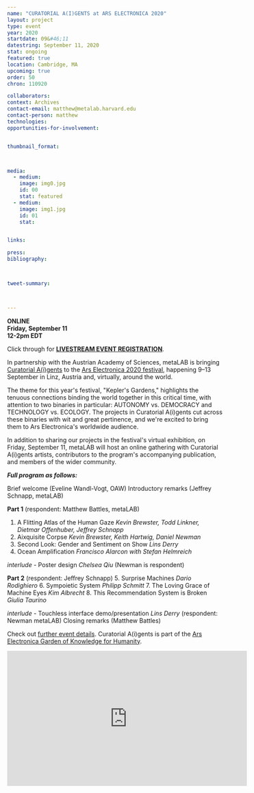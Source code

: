 ```yaml
---
name: "CURATORIAL A(I)GENTS at ARS ELECTRONICA 2020"
layout: project
type: event
year: 2020
startdate: 09&#46;11
datestring: September 11, 2020
stat: ongoing
featured: true
location: Cambridge, MA
upcoming: true
order: 50
chron: 110920

collaborators:
context: Archives
contact-email: matthew@metalab.harvard.edu
contact-person: matthew
technologies: 
opportunities-for-involvement:


thumbnail_format:



media:
  - medium:
    image: img0.jpg
    id: 00
    stat: featured
  - medium:
    image: img1.jpg
    id: 01
    stat:


links:

press:
bibliography:



tweet-summary:



---
```

**ONLINE<br />
Friday, September 11<br />
12-2pm EDT** 

Click through for [**LIVESTREAM EVENT REGISTRATION**](https://zoom.us/webinar/register/WN_1OqrxWZWT6WhPXxFD8ScTQ).

In partnership with the Austrian Academy of Sciences, metaLAB is bringing [Curatorial A(i)gents](https://metalabharvard.github.io/projects/curatorial-aigents/) to the [Ars Electronica 2020 festival](https://ars.electronica.art/keplersgardens/en/), happening 9–13 September in Linz, Austria and, virtually, around the world. 

The theme for this year's festival, "Kepler's Gardens," highlights the tenuous connections binding the world together in this critical time, with attention to two binaries in particular: AUTONOMY vs. DEMOCRACY and TECHNOLOGY vs. ECOLOGY. The projects in Curatorial A(i)gents cut across these binaries with wit and great pertinence, and we're excited to bring them to Ars Electronica's worldwide audience.


In addition to sharing our projects in the festival's virtual exhibition, on Friday, September 11, metaLAB will host an online gathering with Curatorial A(i)gents artists, contributors to the program's accompanying publication, and members of the wider community. 

***Full program as follows:***

Brief welcome (Eveline Wandl-Vogt, OAW)
Introductory remarks (Jeffrey Schnapp, metaLAB)

**Part 1** (respondent: Matthew Battles, metaLAB)
1. A Flitting Atlas of the Human Gaze *Kevin Brewster, Todd Linkner, Dietmar Offenhuber, Jeffrey Schnapp*
2. Aixquisite Corpse *Kevin Brewster, Keith Hartwig, Daniel Newman*
3. Second Look: Gender and Sentiment on Show *Lins Derry*
4. Ocean Amplification *Francisco Alarcon with Stefan Helmreich*

*interlude* - Poster design *Chelsea Qiu* (Newman is respondent)

**Part 2** (respondent: Jeffrey Schnapp)
5. Surprise Machines *Dario Rodighiero*
6. Sympoietic System *Philipp Schmitt*
7. The Loving Grace of Machine Eyes *Kim Albrecht*
8. This Recommendation System is Broken *Giulia Taurino*

*interlude* - Touchless interface demo/presentation *Lins Derry* (respondent: Newman metaLAB)
Closing remarks (Matthew Battles)

Check out [further event details](https://ars.electronica.art/keplersgardens/en/aigents/). 
Curatorial A(i)gents is part of the [Ars Electronica Garden of Knowledge for Humanity](https://ars.electronica.art/keplersgardens/en/knowledge-for-humanity/).

<iframe width="560" height="315" src="https://www.youtube.com/embed/jqwzyOYOu9U" frameborder="0" allow="accelerometer; autoplay; encrypted-media; gyroscope; picture-in-picture" allowfullscreen></iframe>
